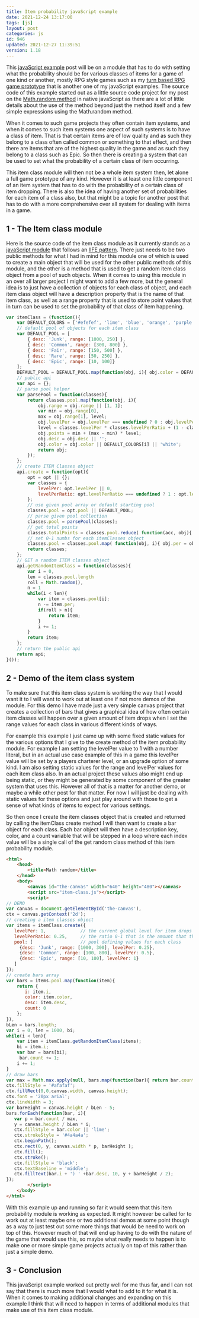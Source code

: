 ```yaml
---
title: Item probability javaScript example
date: 2021-12-24 13:17:00
tags: [js]
layout: post
categories: js
id: 946
updated: 2021-12-27 11:39:51
version: 1.18
---
```


This [javaScript example](/2021/04/02/js-javascript-example/) post will be on a module that has to do with setting what the probability should be for various classes of items for a game of one kind or another, mostly RPG style games such as my [turn based RPG game prototype](/2021/12/10/js-javascript-example-turn-based-rpg/) that is another one of my javaScript examples. The source code of this example started out as a little source code project for my post on the [Math.random method](/2020/04/21/js-math-random/) in native javaScript as there are a lot of little details about the use of the method beyond just the method itself and a few simple expressions using the Math.random method.

When it comes to such game projects they often contain item systems, and when it comes to such item systems one aspect of such systems is to have a class of item. That is that certain items are of low quality and as such they belong to a class often called common or something to that effect, and then there are items that are of the highest quality in the game and as such they belong to a class such as Epic. So then there is creating a system that can be used to set what the probability of a certain class of item occurring.

This item class module will then not be a whole item system then, let alone a full game prototype of any kind. However it is at least one little component of an item system that has to do with the probability of a certain class of item dropping. There is also the idea of having another set of probabilities for each item of a class also, but that might be a topic for another post that has to do with a more comprehensive over all system for dealing with items in a game.

<!-- more -->


## 1 - The Item class module

Here is the source code of the item class module as it currently stands as a [javaScript module](/2019/03/12/js-javascript-module/) that follows an [IIFE pattern](/2020/02/04/js-iife/). There just needs to be two public methods for what I had in mind for this module one of which is used to create a main object that will be used for the other public methods of this module, and the other is a method that is used to get a random item class object from a pool of such objects. When it comes to using this module in an over all larger project I might want to add a few more, but the general idea is to just have a collection of objects for each class of object, and each item class object will have a description property that is the name of that item class, as well as a range property that is used to store point values that in turn can be used to set the probability of that class of item happening.

```js
var itemClass = (function(){
    var DEFAULT_COLORS = ['#efefef', 'lime', 'blue', 'orange', 'purple'];
    // default pool of objects for each item class
    var DEFAULT_POOL = [
        { desc: 'Junk', range: [1000, 250] },
        { desc: 'Common', range: [300, 800] },
        { desc: 'Fair', range: [150, 500] },
        { desc: 'Rare', range: [50, 250] },
        { desc: 'Epic', range: [10, 100]}
    ];
    DEFAULT_POOL = DEFAULT_POOL.map(function(obj, i){ obj.color = DEFAULT_COLORS[i] || 'white'; return obj;  })
    // public api
    var api = {};
    // parse pool helper
    var parsePool = function(classes){
        return classes.pool.map(function(obj, i){
            obj.range = obj.range || [1, 1];
            var min = obj.range[0],
            max = obj.range[1], level;
            obj.levelPer = obj.levelPer === undefined ? 0 : obj.levelPer;
            level = classes.levelPer * classes.levelPerRatio + (1 - classes.levelPerRatio) * obj.levelPer;
            obj.points = min + (max - min) * level;
            obj.desc = obj.desc || '';
            obj.color = obj.color || DEFAULT_COLORS[i] || 'white';
            return obj;
        });
    };
    // create ITEM Classes object
    api.create = function(opt){
        opt = opt || {};
        var classes = {
            levelPer: opt.levelPer || 0,
            levelPerRatio: opt.levelPerRatio === undefined ? 1 : opt.levelPerRatio
        };
        // use given pool array or default starting pool
        classes.pool = opt.pool || DEFAULT_POOL;
        // parse given pool collection
        classes.pool = parsePool(classes);
        // get total points
        classes.totalPoints = classes.pool.reduce( function(acc, obj){ return acc + obj.points;}, 0);
        // set 0-1 numbs for each itemClasses object
        classes.pool = classes.pool.map( function(obj, i){ obj.per = obj.points / classes.totalPoints; obj.i = i; return obj; } );
        return classes;
    };
    // GET a random ITEM classes object
    api.getRandomItemClass = function(classes){
        var i = 0,
        len = classes.pool.length
        roll = Math.random(),
        n = 1
        while(i < len){
            var item = classes.pool[i];
            n -= item.per;
            if(roll > n){
                return item;
            }
            i += 1;
        }
        return item;
    };
    // return the public api
    return api;
}());
```

## 2 - Demo of the item class system

To make sure that this item class system is working the way that I would want it to I will want to work out at least one if not more demos of the module. For this demo I have made just a very simple canvas project that creates a collection of bars that gives a graphical idea of how often certain item classes will happen over a given amount of item drops when I set the range values for each class in various different kinds of ways.

For example this example I just came up with some fixed static values for the various options that I give to the create method of the item probability module. For example I am setting the levelPer value to 1 with a number literal, but in an actual use case example of this in a game this levelPer value will be set by a players charterer level, or an upgrade option of some kind. I am also setting static values for the range and levelPer values for each item class also. In an actual project these values also might end up being static, or they might be generated by some component of the greater system that uses this. However all of that is a matter for another demo, or maybe a while other post for that matter. For now I will just be dealing with static values for these options and just play around with those to get a sense of what kinds of items to expect for various settings.

So then once I create the item classes object that is created and returned by calling the itemClass create method I will then want to create a bar object for each class. Each bar object will then have a description key, color, and a count variable that will be stepped in a loop where each index value will be a single call of the get random class method of this item probability module.

```html
<html>
    <head>
        <title>Math random</title>
    </head>
    <body>
        <canvas id="the-canvas" width="640" height="480"></canvas>
        <script src="item-class.js"></script>
        <script>
// DEMO
var canvas = document.getElementById('the-canvas'),
ctx = canvas.getContext('2d');
// creating a item classes object
var items = itemClass.create({
   levelPer: 1,             // the current global level for item drops
   levelPerRatio: 0.25,     // the ratio 0-1 that is the amount that the global levelPer effects points for each item class
   pool: [                  // pool defining values for each class
     {desc: 'Junk', range: [1000, 300], levelPer: 0.25},
     {desc: 'Common', range: [100, 800], levelPer: 0.5},
     {desc: 'Epic', range: [10, 100], levelPer: 1}
   ]
});
// create bars array
var bars = items.pool.map(function(item){
    return {
       i: item.i,
       color: item.color,
       desc: item.desc,
       count: 0
    };
}),
bLen = bars.length;
var i = 0, len = 1000, bi;
while(i < len){
    var item = itemClass.getRandomItemClass(items);
    bi = item.i;
    var bar = bars[bi];
     bar.count += 1;
    i += 1;
}
// draw bars
var max = Math.max.apply(null, bars.map(function(bar){ return bar.count;}));
ctx.fillStyle = '#afafaf';
ctx.fillRect(0,0,canvas.width, canvas.height);
ctx.font = '20px arial';
ctx.lineWidth = 3;
var barHeight = canvas.height / bLen - 5;
bars.forEach(function(bar, i){
   var p = bar.count / max,
   y = canvas.height / bLen * i;
   ctx.fillStyle = bar.color || 'lime';
   ctx.strokeStyle = '#4a4a4a';
   ctx.beginPath();
   ctx.rect(0, y, canvas.width * p, barHeight );
   ctx.fill();
   ctx.stroke();
   ctx.fillStyle = 'black';
   ctx.textBaseline = 'middle';
   ctx.fillText(bar.i + ') ' +bar.desc, 10, y + barHeight / 2);
});
        </script>
    </body>
</html>
```

With this example up and running so far it would seem that this item probability module is working as expected. It might however be called for to work out at least maybe one or two additional demos at some point though as a way to just test out some more things that would be need to work on top of this. However much of that will end up having to do with the nature of the game that would use this, so maybe what really needs to happen is to make one or more simple game projects actually on top of this rather than just a simple demo.

## 3 - Conclusion

This javaScript example worked out pretty well for me thus far, and I can not say that there is much more that I would what to add to it for what it is. When it comes to making additional changes and expanding on this example I think that will need to happen in terms of additional modules that make use of this item class module.
